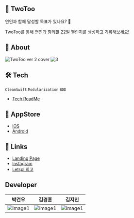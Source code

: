 ## 💓 TwoToo

연인과 함께 달성할 목표가 있나요? 👀 

TwoToo를 통해 연인과 함께할 22일 챌린지를 생성하고 기록해보세요!

## 🧐 About
![TwoToo ver 2 cover](https://github.com/mash-up-kr/TwoToo_iOS/assets/37897873/35564582-531e-4d72-ba5b-5878e4c24fbf)
![3](https://github.com/mash-up-kr/TwoToo_iOS/assets/37897873/55490e79-243c-4925-a74e-b086286b727d)



## 🛠️ Tech
`CleanSwift` `Modularization` `BDD`
- [Tech ReadMe](https://github.com/mash-up-kr/TwoToo_iOS/blob/develop/Document/TechREADME.md)

## 🚀 AppStore
- [iOS](https://apps.apple.com/kr/app/%ED%88%AC%ED%88%AC-twotoo-%EC%BB%A4%ED%94%8C-%EC%B1%8C%EB%A6%B0%EC%A7%80/id6455260918)
- [Android](https://play.google.com/store/apps/details?id=com.mashup.twotoo)

## 🔗 Links

- [Landing Page](https://twotoo-landing.vercel.app/)
- [Instagram](https://www.instagram.com/twotoo.22/)
- [Letspl 회고](https://letspl.me/quest/706)


## Developer

|박건우|김경훈|김지인|
|---|---|---|
|![image1](https://github.com/gunoooo.png?size=150)|![image1](https://github.com/kimkyunghun3.png?size=150)|![image1](https://github.com/julia0926.png?size=150)|
